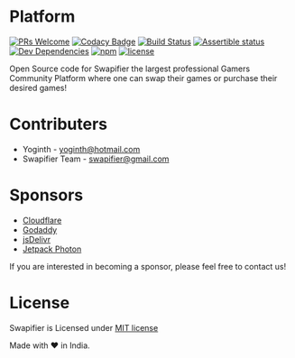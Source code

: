 # Platform

[![PRs Welcome](https://img.shields.io/badge/PRs-welcome-brightgreen.svg)](https://github.com/swapifier/platform/issues)
[![Codacy Badge](https://api.codacy.com/project/badge/Grade/6203f83da8f1436b8dc4533f5332044d)](https://www.codacy.com/app/swapifier/platform?utm_source=github.com&utm_medium=referral&utm_content=swapifier/platform&utm_campaign=badger)
[![Build Status](https://semaphoreci.com/api/v1/yoginth/swapifier/branches/master/shields_badge.svg)](https://semaphoreci.com/yoginth/swapifier)
[![Assertible status](https://assertible.com/apis/f56294b4-5228-4195-95a1-c774cf0f61dd/status?api_token=6tDpBxLoRvrmYld4)](https://assertible.com/dashboard#/services/f56294b4-5228-4195-95a1-c774cf0f61dd/results)
[![Dev Dependencies](https://david-dm.org/swapifier/platform/dev-status.svg)](https://david-dm.org/swapifier/platform)
[![npm](https://img.shields.io/npm/dt/swapdelivr.svg)](https://npmjs.com/package/swapdelivr)
[![license](https://img.shields.io/badge/license-MIT-brightgreen.svg?style=flat)](https://github.com/swapifier/platform/blob/master/LICENSE)

Open Source code for Swapifier the largest professional Gamers Community Platform where one can swap their games or purchase their desired games!

# Contributers

 - Yoginth - <yoginth@hotmail.com>
 - Swapifier Team - <swapifier@gmail.com>
 
# Sponsors

 - [Cloudflare](https://www.cloudflare.com/?utm_source=swapifier&utm_medium=link&utm_campaign=swapifier)
 - [Godaddy](https://godaddy.com/?utm_source=swapifier&utm_medium=link&utm_campaign=swapifier)
 - [jsDelivr](https://jsdelivr.com/?utm_source=swapifier&utm_medium=link&utm_campaign=swapifier)
 - [Jetpack Photon](https://https://jetpack.com/?utm_source=swapifier&utm_medium=link&utm_campaign=swapifier)
 
If you are interested in becoming a sponsor, please feel free to contact us!

# License
Swapifier is Licensed under [MIT license](LICENSE)

Made with :heart: in India.

